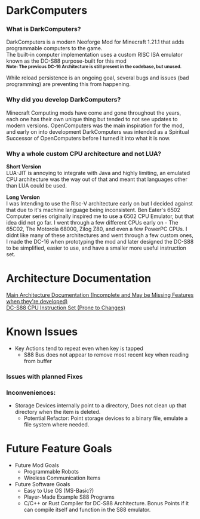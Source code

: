# DarkComputers

### What is DarkComputers?
DarkComputers is a modern Neoforge Mod for Minecraft 1.21.1 that adds programmable computers to the game. <br>
The built-in computer implementation uses a custom RISC ISA emulator known as the DC-S88 purpose-built for this mod <br>
<sub><b/> Note: The previous DC-16 Architecture is still present in the codebase, but unused. </b></sub><br>

While reload persistence is an ongoing goal, several bugs and issues (bad programming) are preventing this from happening.<br>

### Why did you develop DarkComputers?
Minecraft Computing mods have come and gone throughout the years, each one has their own unique thing but tended to not see updates to modern versions.
OpenComputers was the main inspiration for the mod, and early on into development DarkComputers was intended as a Spiritual Successor of OpenComputers before I turned it into what it is now.

### Why a whole custom CPU architecture and not LUA?
<b/> Short Version </b><br>
  LUA-JIT is annoying to integrate with Java and highly limiting, an emulated CPU architecture was the way out of that and meant that languages other than LUA could be used.<br>

<b/> Long Version </b><br>
  I was Intending to use the Risc-V architecture early on but I decided against that due to it's machine language being inconsistent. Ben Eater's 6502 Computer series originally inspired me to use a 6502 CPU Emulator, but that idea did not go far.
  I went through a few different CPUs early on - The 65C02, The Motorola 68000, Zilog Z80, and even a few PowerPC CPUs. I didnt like many of these architectures and went through a few custom ones, I made the DC-16 when prototyping the mod and later designed the DC-S88 to be simplified, easier to use, and have a smaller more useful instruction set.

# Architecture Documentation
 [Main Architecture Documentation (Incomplete and May be Missing Features when they're developed)](https://docs.google.com/document/d/1bmEafuYdsv7kRBn8K8bvwYvGE2lr7YS4L-uJ5lKPWbk/edit?gid=0#gid=0) <br>
 [DC-S88 CPU Instruction Set (Prone to Changes)](https://docs.google.com/spreadsheets/d/14X9gcP__5zqXYBg-X2ciSdWCh2e-8TFFVkLAnioGjEc/edit?gid=0#gid=0)

# Known Issues
- Key Actions tend to repeat even when key is tapped
  - S88 Bus does not appear to remove most recent key when reading from buffer

### Issues with planned Fixes


 ### Inconveniences:  
  - Storage Devices internally point to a directory, Does not clean up that directory when the item is deleted.
    - Potential Refactor: Point storage devices to a binary file, emulate a file system where needed.

# Future Feature Goals
  - Future Mod Goals
    - Programmable Robots
    - Wireless Communication Items
  - Future Software Goals
    - Easy to Use OS (MS-Basic?)
    - Player-Made Example S88 Programs
    - C/C++ or Rust Compiler for DC-S88 Architecture. Bonus Points if it can compile itself and function in the S88 emulator.
  
